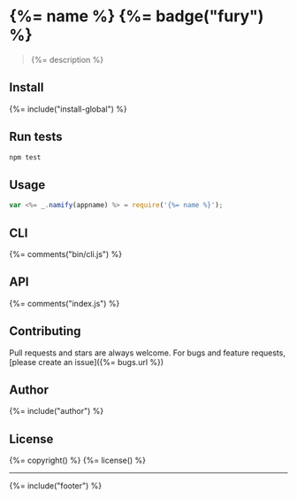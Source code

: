 # {%= name %} {%= badge("fury") %}

> {%= description %}

## Install
{%= include("install-global") %}

## Run tests

```bash
npm test
```

## Usage

```js
var <%= _.namify(appname) %> = require('{%= name %}');
```

## CLI
{%= comments("bin/cli.js") %}

## API
{%= comments("index.js") %}

## Contributing
Pull requests and stars are always welcome. For bugs and feature requests, [please create an issue]({%= bugs.url %})

## Author
{%= include("author") %}

## License
{%= copyright() %}
{%= license() %}

***

{%= include("footer") %}